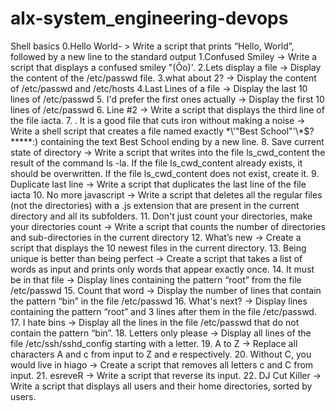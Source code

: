 # alx-system_engineering-devops
Shell basics
0.Hello World- > Write a script that prints “Hello, World”, followed by a new line to the standard output
1.Confused Smiley -> Write a script that displays a confused smiley "(Ôo)'.
2.Lets display a file -> Display the content of the /etc/passwd file.
3.what about 2? -> Display the content of /etc/passwd and /etc/hosts
4.Last Lines of a file -> Display the last 10 lines of /etc/passwd
5. I'd prefer the first ones actually -> Display the first 10 lines of /etc/passwd
6.  Line #2 -> Write a script that displays the third line of the file iacta.
7. . It is a good file that cuts iron without making a noise -> Write a shell script that creates a file named exactly \*\\'"Best School"\'\\*$\?\*\*\*\*\*:) containing the text Best School ending by a new line.
8. Save current state of directory -> Write a script that writes into the file ls_cwd_content the result of the command ls -la. If the file ls_cwd_content already exists, it should be overwritten. If the file ls_cwd_content does not exist, create it.
9. Duplicate last line -> Write a script that duplicates the last line of the file iacta
10. No more javascript -> Write a script that deletes all the regular files (not the directories) with a .js extension that are present in the current directory and all its subfolders.
11. Don't just count your directories, make your directories count -> Write a script that counts the number of directories and sub-directories in the current directory
12. What’s new -> Create a script that displays the 10 newest files in the current directory.
13. Being unique is better than being perfect -> Create a script that takes a list of words as input and prints only words that appear exactly once.
14. It must be in that file -> Display lines containing the pattern “root” from the file /etc/passwd
15. Count that word -> Display the number of lines that contain the pattern “bin” in the file /etc/passwd
16. What's next? -> Display lines containing the pattern “root” and 3 lines after them in the file /etc/passwd.
17. I hate bins -> Display all the lines in the file /etc/passwd that do not contain the pattern “bin”.
18. Letters only please -> Display all lines of the file /etc/ssh/sshd_config starting with a letter.
19.  A to Z -> Replace all characters A and c from input to Z and e respectively.
20. Without C, you would live in hiago -> Create a script that removes all letters c and C from input.
21. esreveR -> Write a script that reverse its input.
22. DJ Cut Killer -> Write a script that displays all users and their home directories, sorted by users. 
